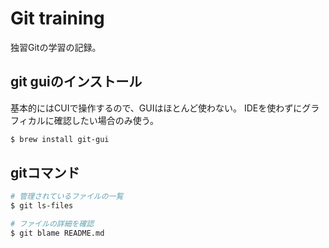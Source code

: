 # Git training

独習Gitの学習の記録。  

## git guiのインストール

基本的にはCUIで操作するので、GUIはほとんど使わない。
IDEを使わずにグラフィカルに確認したい場合のみ使う。

```bash
$ brew install git-gui
```

## gitコマンド

```bash
# 管理されているファイルの一覧
$ git ls-files

# ファイルの詳細を確認
$ git blame README.md
```


